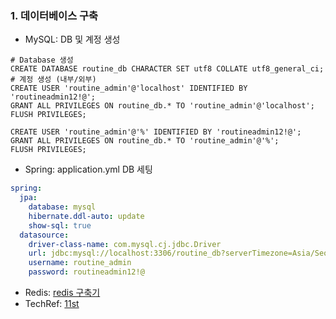 ### 1. 데이터베이스 구축
- MySQL: DB 및 계정 생성
```mysql
# Database 생성
CREATE DATABASE routine_db CHARACTER SET utf8 COLLATE utf8_general_ci;
# 계정 생성 (내부/외부)
CREATE USER 'routine_admin'@'localhost' IDENTIFIED BY 'routineadmin12!@';
GRANT ALL PRIVILEGES ON routine_db.* TO 'routine_admin'@'localhost';
FLUSH PRIVILEGES;

CREATE USER 'routine_admin'@'%' IDENTIFIED BY 'routineadmin12!@';
GRANT ALL PRIVILEGES ON routine_db.* TO 'routine_admin'@'%';
FLUSH PRIVILEGES;
```
- Spring: application.yml DB 세팅
```yml
spring:  
  jpa:  
    database: mysql  
    hibernate.ddl-auto: update  
    show-sql: true  
  datasource:  
    driver-class-name: com.mysql.cj.jdbc.Driver  
    url: jdbc:mysql://localhost:3306/routine_db?serverTimezone=Asia/Seoul  
    username: routine_admin  
    password: routineadmin12!@
```
- Redis: [redis 구축기](https://adjh54.tistory.com/459) 
- TechRef: [11st](https://11st-tech.github.io/2024/01/04/completablefuture/)
